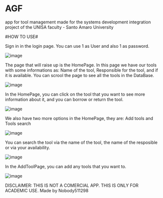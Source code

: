 # AGF
app for tool management made for the systems development integration project of the UNISA faculty - Santo Amaro University

#HOW TO USE#

Sign in in the login page. You can use 1 as User and also 1 as password.

![image](https://github.com/user-attachments/assets/476cb249-3e98-4486-b471-9a988809a87e)

The page that will raise up is the HomePage. In this page we have our tools with some informations as: Name of the tool, Responsible for the tool, and if it is available.
You can scrool the page to see all the tools in the DataBase. 

![image](https://github.com/user-attachments/assets/693b59d3-6e42-46b9-8ae2-d273d2ff47ba)

In the HomePage, you can click on the tool that you want to see more information about it, and you can borrow or return the tool. 

![image](https://github.com/user-attachments/assets/fc1382cb-6f17-45fc-8ba4-a350f33dc05b)

We also have two more options in the HomePage, they are: Add tools and Tools search

![image](https://github.com/user-attachments/assets/b280d009-75f7-4ee1-bbe7-6c1d993fa271)


You can search the tool via the name of the tool, the name of the resposible or via your availability.

![image](https://github.com/user-attachments/assets/4e04fd75-392c-4854-8e2f-49abb6e26290)

In the AddToolPage, you can add any tools that you want to.

![image](https://github.com/user-attachments/assets/515db59a-50b0-4561-9bc5-8d6872e8befc)


DISCLAIMER: THIS IS NOT A COMERCIAL APP. THIS IS ONLY FOR ACADEMIC USE.
Made by Nobody511298

